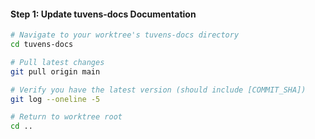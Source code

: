 #### Step 1: Update tuvens-docs Documentation
```bash
# Navigate to your worktree's tuvens-docs directory
cd tuvens-docs

# Pull latest changes
git pull origin main

# Verify you have the latest version (should include [COMMIT_SHA])
git log --oneline -5

# Return to worktree root
cd ..
```